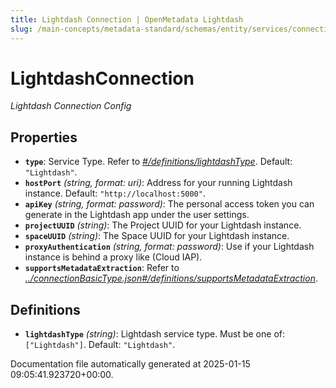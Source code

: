 ```yaml
---
title: Lightdash Connection | OpenMetadata Lightdash
slug: /main-concepts/metadata-standard/schemas/entity/services/connections/dashboard/lightdashconnection
---
```


# LightdashConnection

*Lightdash Connection Config*

## Properties

- **`type`**: Service Type. Refer to *[#/definitions/lightdashType](#definitions/lightdashType)*. Default: `"Lightdash"`.
- **`hostPort`** *(string, format: uri)*: Address for your running Lightdash instance. Default: `"http://localhost:5000"`.
- **`apiKey`** *(string, format: password)*: The personal access token you can generate in the Lightdash app under the user settings.
- **`projectUUID`** *(string)*: The Project UUID for your Lightdash instance.
- **`spaceUUID`** *(string)*: The Space UUID for your Lightdash instance.
- **`proxyAuthentication`** *(string, format: password)*: Use if your Lightdash instance is behind a proxy like (Cloud IAP).
- **`supportsMetadataExtraction`**: Refer to *[../connectionBasicType.json#/definitions/supportsMetadataExtraction](#/connectionBasicType.json#/definitions/supportsMetadataExtraction)*.
## Definitions

- **`lightdashType`** *(string)*: Lightdash service type. Must be one of: `["Lightdash"]`. Default: `"Lightdash"`.


Documentation file automatically generated at 2025-01-15 09:05:41.923720+00:00.
